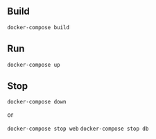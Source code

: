## Build

`docker-compose build`

## Run

`docker-compose up`

## Stop

`docker-compose down`

or

`docker-compose stop web`
`docker-compose stop db`